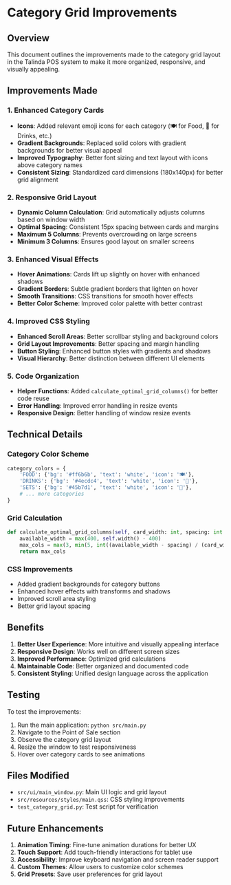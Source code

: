 # Category Grid Improvements

## Overview
This document outlines the improvements made to the category grid layout in the Talinda POS system to make it more organized, responsive, and visually appealing.

## Improvements Made

### 1. Enhanced Category Cards
- **Icons**: Added relevant emoji icons for each category (🍽️ for Food, 🥤 for Drinks, etc.)
- **Gradient Backgrounds**: Replaced solid colors with gradient backgrounds for better visual appeal
- **Improved Typography**: Better font sizing and text layout with icons above category names
- **Consistent Sizing**: Standardized card dimensions (180x140px) for better grid alignment

### 2. Responsive Grid Layout
- **Dynamic Column Calculation**: Grid automatically adjusts columns based on window width
- **Optimal Spacing**: Consistent 15px spacing between cards and margins
- **Maximum 5 Columns**: Prevents overcrowding on large screens
- **Minimum 3 Columns**: Ensures good layout on smaller screens

### 3. Enhanced Visual Effects
- **Hover Animations**: Cards lift up slightly on hover with enhanced shadows
- **Gradient Borders**: Subtle gradient borders that lighten on hover
- **Smooth Transitions**: CSS transitions for smooth hover effects
- **Better Color Scheme**: Improved color palette with better contrast

### 4. Improved CSS Styling
- **Enhanced Scroll Areas**: Better scrollbar styling and background colors
- **Grid Layout Improvements**: Better spacing and margin handling
- **Button Styling**: Enhanced button styles with gradients and shadows
- **Visual Hierarchy**: Better distinction between different UI elements

### 5. Code Organization
- **Helper Functions**: Added `calculate_optimal_grid_columns()` for better code reuse
- **Error Handling**: Improved error handling in resize events
- **Responsive Design**: Better handling of window resize events

## Technical Details

### Category Color Scheme
```python
category_colors = {
    'FOOD': {'bg': '#ff6b6b', 'text': 'white', 'icon': '🍽️'},
    'DRINKS': {'bg': '#4ecdc4', 'text': 'white', 'icon': '🥤'},
    'SETS': {'bg': '#45b7d1', 'text': 'white', 'icon': '🍱'},
    # ... more categories
}
```

### Grid Calculation
```python
def calculate_optimal_grid_columns(self, card_width: int, spacing: int = 15) -> int:
    available_width = max(400, self.width() - 400)
    max_cols = max(3, min(5, int((available_width - spacing) / (card_width + spacing))))
    return max_cols
```

### CSS Improvements
- Added gradient backgrounds for category buttons
- Enhanced hover effects with transforms and shadows
- Improved scroll area styling
- Better grid layout spacing

## Benefits

1. **Better User Experience**: More intuitive and visually appealing interface
2. **Responsive Design**: Works well on different screen sizes
3. **Improved Performance**: Optimized grid calculations
4. **Maintainable Code**: Better organized and documented code
5. **Consistent Styling**: Unified design language across the application

## Testing

To test the improvements:
1. Run the main application: `python src/main.py`
2. Navigate to the Point of Sale section
3. Observe the category grid layout
4. Resize the window to test responsiveness
5. Hover over category cards to see animations

## Files Modified

- `src/ui/main_window.py`: Main UI logic and grid layout
- `src/resources/styles/main.qss`: CSS styling improvements
- `test_category_grid.py`: Test script for verification

## Future Enhancements

1. **Animation Timing**: Fine-tune animation durations for better UX
2. **Touch Support**: Add touch-friendly interactions for tablet use
3. **Accessibility**: Improve keyboard navigation and screen reader support
4. **Custom Themes**: Allow users to customize color schemes
5. **Grid Presets**: Save user preferences for grid layout 